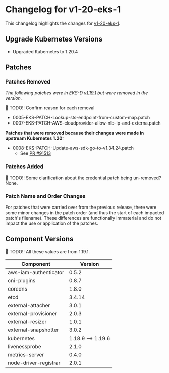 # Changelog for v1-20-eks-1

This changelog highlights the changes for [v1-20-eks-1](https://github.com/aws/eks-distro/tree/v1-20-eks-1).

## Upgrade Kubernetes Versions

* Upgraded Kubernetes to 1.20.4

## Patches

### Patches Removed
_The following patches were in EKS-D [v1.19.1](https://github.com/aws/eks-distro/tree/v1-19-eks-1/projects/kubernetes/kubernetes/1-19/patches)
but were removed in the version._

🚨 TODO!! Confirm reason for each removal
* 0005-EKS-PATCH-Lookup-sts-endpoint-from-custom-map.patch
* 0007-EKS-PATCH-AWS-cloudprovider-allow-nlb-ip-and-externa.patch

**Patches that were removed because their changes were made in upstream Kubernetes 1.20:**
* 0008-EKS-PATCH-Update-aws-sdk-go-to-v1.34.24.patch
  * See [PR #91513](https://github.com/kubernetes/kubernetes/pull/91513)
    
### Patches Added
🚨 TODO!! Some clarification about the credential patch being un-removed?
None.

### Patch Name and Order Changes
For patches that were carried over from the previous release, there were some minor changes in the patch order (and thus
the start of each impacted patch's filename). These differences are functionally immaterial and do not impact the use or
application of the patches.

## Component Versions

🚨 TODO!! All these values are from 1.19.1.

| Component             | Version           |
|-----------------------|-------------------|
| aws-iam-authenticator | 0.5.2             |
| cni-plugins           | 0.8.7             |
| coredns               | 1.8.0             |
| etcd                  | 3.4.14            |
| external-attacher     | 3.0.1             |
| external-provisioner  | 2.0.3             |
| external-resizer      | 1.0.1             |
| external-snapshotter  | 3.0.2             |
| kubernetes            | 1.18.9 --> 1.19.6 |
| livenessprobe         | 2.1.0             |
| metrics-server        | 0.4.0             |
| node-driver-registrar | 2.0.1             |

